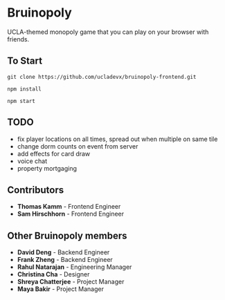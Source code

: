 # Bruinopoly

UCLA-themed monopoly game that you can play on your browser with friends.

## To Start


```
git clone https://github.com/ucladevx/bruinopoly-frontend.git
```
```
npm install
```
```
npm start
```

## TODO

* fix player locations on all times, spread out when multiple on same tile
* change dorm counts on event from server
* add effects for card draw
* voice chat
* property mortgaging 

## Contributors

* **Thomas Kamm** - Frontend Engineer 
* **Sam Hirschhorn** - Frontend Engineer

## Other Bruinopoly members

* **David Deng** - Backend Engineer
* **Frank Zheng** - Backend Engineer 
* **Rahul Natarajan** - Engineering Manager
* **Christina Cha** - Designer
* **Shreya Chatterjee** - Project Manager
* **Maya Bakir** - Project Manager
